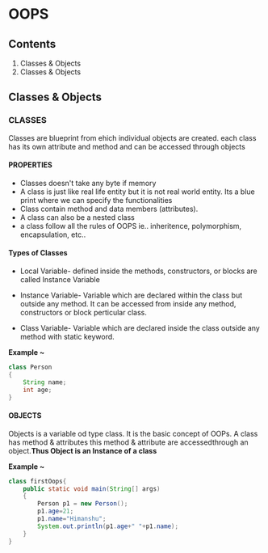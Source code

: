 # OOPS

## Contents
1. Classes & Objects
1. Classes & Objects




## Classes & Objects

### CLASSES

Classes are blueprint from ehich individual objects are created. each class has its own attribute and method and can be accessed through objects

#### PROPERTIES 
* Classes doesn't take any byte if memory 
* A class is just like real life entity but it is not real world entity. Its a blue print where we can specify the functionalities 
* Class contain method and data members (attributes).
* A class can also be a nested class
* a class follow all the rules of OOPS ie.. inheritence, polymorphism, encapsulation, etc..
#### Types of Classes 
* Local Variable- defined inside the methods, constructors, or blocks are called Instance Variable
* Instance Variable- Variable which are declared within the class but outside any method. It can be accessed from inside any method, constructors or block perticular class.

* Class Variable- Variable which are declared inside the class outside any method with static keyword.

<b>Example ~</b>
```java
class Person
{
    String name;
    int age;
}

```
#### OBJECTS

Objects is a variable od type class. It is the basic concept of OOPs. A class has method & attributes this method & attribute are accessedthrough an object.<b>Thus Object is an Instance of a class</b> 

<b>Example ~</b>
```java
class firstOops{
    public static void main(String[] args)
    {
        Person p1 = new Person();
        p1.age=21;
        p1.name="Himanshu";
        System.out.println(p1.age+" "+p1.name);
    }
}
```
